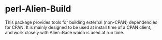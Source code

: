 # perl-Alien-Build

This package provides tools for building external (non-CPAN) dependencies
for CPAN. It is mainly designed to be used at install time of a CPAN
client, and work closely with Alien::Base which is used at run time.